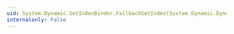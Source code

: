 ```yaml
---
uid: System.Dynamic.SetIndexBinder.FallbackSetIndex(System.Dynamic.DynamicMetaObject,System.Dynamic.DynamicMetaObject[],System.Dynamic.DynamicMetaObject)
internalonly: False
---
```

